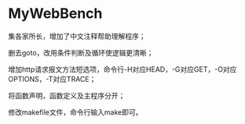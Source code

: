 # MyWebBench
集各家所长，增加了中文注释帮助理解程序；

删去goto，改用条件判断及循环使逻辑更清晰；

增加http请求报文方法短选项，命令行-H对应HEAD，-G对应GET，-O对应OPTIONS，-T对应TRACE；

将函数声明，函数定义及主程序分开；

修改makefile文件，命令行输入make即可。
